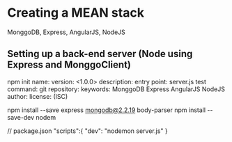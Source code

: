 # Creating a MEAN stack
MonggoDB, Express, AngularJS, NodeJS

## Setting up a back-end server (Node using Express and MonggoClient)

npm init
name: <name>
version: <1.0.0>
description: <description>
entry point: server.js
test command:
git repository: <your git>
keywords: MonggoDB Express AngularJS NodeJS
author: <author>
license: (ISC)

npm install --save express mongodb@2.2.19 body-parser
npm install --save-dev nodem

// package.json
"scripts":{
    "dev": "nodemon server.js"
}
